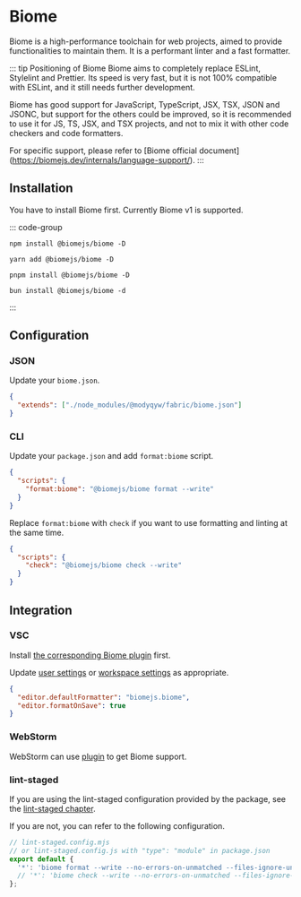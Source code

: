 # Biome

Biome is a high-performance toolchain for web projects, aimed to provide functionalities to maintain them. It is a performant linter and a fast formatter.

::: tip Positioning of Biome
Biome aims to completely replace ESLint, Stylelint and Prettier. Its speed is very fast, but it is not 100% compatible with ESLint, and it still needs further development.

Biome has good support for JavaScript, TypeScript, JSX, TSX, JSON and JSONC, but support for the others could be improved, so it is recommended to use it for JS, TS, JSX, and TSX projects, and not to mix it with other code checkers and code formatters.

For specific support, please refer to [Biome official document] (https://biomejs.dev/internals/language-support/).
:::

## Installation

You have to install Biome first. Currently Biome v1 is supported.

::: code-group

```shell [npm]
npm install @biomejs/biome -D
```

```shell [yarn]
yarn add @biomejs/biome -D
```

```shell [pnpm]
pnpm install @biomejs/biome -D
```

```shell [bun(experimental)]
bun install @biomejs/biome -d
```

:::

## Configuration

### JSON

Update your `biome.json`.

```json
{
  "extends": ["./node_modules/@modyqyw/fabric/biome.json"]
}
```

### CLI

Update your `package.json` and add `format:biome` script.

```json
{
  "scripts": {
    "format:biome": "@biomejs/biome format --write"
  }
}
```

Replace `format:biome` with `check` if you want to use formatting and linting at the same time.

```json
{
  "scripts": {
    "check": "@biomejs/biome check --write"
  }
}
```

## Integration

### VSC

Install [the corresponding Biome plugin](https://marketplace.visualstudio.com/items?itemName=biomejs.biome) first.

Update [user settings](https://code.visualstudio.com/docs/getstarted/settings#_settingsjson) or [workspace settings](https://code.visualstudio.com/docs/getstarted/settings#_workspace-settings) as appropriate.

```json
{
  "editor.defaultFormatter": "biomejs.biome",
  "editor.formatOnSave": true
}
```

### WebStorm

WebStorm can use [plugin](https://plugins.jetbrains.com/plugin/22761-biome) to get Biome support.

### lint-staged

If you are using the lint-staged configuration provided by the package, see the [lint-staged chapter](../git/lint-staged.md).

If you are not, you can refer to the following configuration.

```javascript
// lint-staged.config.mjs
// or lint-staged.config.js with "type": "module" in package.json
export default {
  '*': 'biome format --write --no-errors-on-unmatched --files-ignore-unknown=true',
  // '*': 'biome check --write --no-errors-on-unmatched --files-ignore-unknown=true',
};
```
